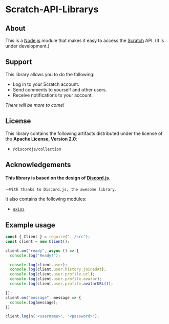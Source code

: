 # Scratch-API-Librarys

## About
This is a [Node.js](https://nodejs.org/en/) module that makes it easy to access the [Scratch](https://scratch.mit.edu/) API.
(It is under development.)

## Support
This library allows you to do the following:
- Log in to your Scratch account.
- Send comments to yourself and other users.
- Receive notifications to your account.

_There will be more to come!_

## License
This library contains the following artifacts distributed under the license of the **Apache License, Version 2.0**:
- [`@discordjs/collection`](https://github.com/discordjs/discord.js/tree/main/packages/collection)

## Acknowledgements
#### This library is based on the design of [Discord.js](https://github.com/discordjs/discord.js).
    －With thanks to Discord.js, the awesome library.
It also contains the following modules:
- [`axios`](https://github.com/axios/axios)

## Example usage
```js
const { Client } = require("../src");
const client = new Client();

client.on("ready", async () => {
  console.log("Ready!");

  console.log(client.user);
  console.log(client.user.history.joinedAt);
  console.log(client.user.profile.url);
  console.log(client.user.profile.avatar);
  console.log(client.user.profile.avatarURL());

});
client.on("message", message => {
  console.log(message);
})

client.login('<username>', '<password>');
```
